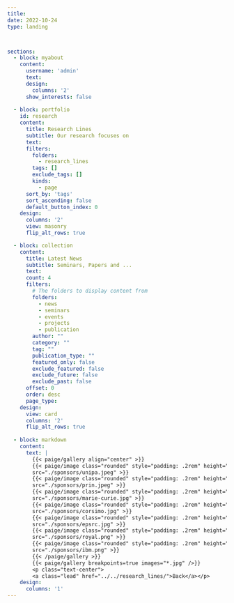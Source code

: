 ```yaml
---
title:
date: 2022-10-24
type: landing 



sections:
  - block: myabout
    content:
      username: 'admin'
      text:
      design:
        columns: '2'
      show_interests: false
      
  - block: portfolio
    id: research
    content:
      title: Research Lines
      subtitle: Our research focuses on
      text: 
      filters:
        folders:
          - research_lines
        tags: []
        exclude_tags: []
        kinds:
          - page
      sort_by: 'tags'
      sort_ascending: false
      default_button_index: 0
    design:
      columns: '2'
      view: masonry
      flip_alt_rows: true

  - block: collection
    content:
      title: Latest News
      subtitle: Seminars, Papers and ...
      text: 
      count: 4
      filters:
        # The folders to display content from
        folders:
          - news
          - seminars
          - events
          - projects
          - publication
        author: ""
        category: ""
        tag: ""
        publication_type: ""
        featured_only: false
        exclude_featured: false
        exclude_future: false
        exclude_past: false
      offset: 0
      order: desc
      page_type: 
    design:
      view: card
      columns: '2'
      flip_alt_rows: true
  
  - block: markdown
    content:
      text: |
        {{< paige/gallery align="center" >}}
        {{< paige/image class="rounded" style="padding: .2rem" height="6rem" maxheight="5rem" link="https://unipa.it" 
        src="./sponsors/unipa.jpeg" >}} 
        {{< paige/image class="rounded" style="padding: .2rem" height="6rem" maxheight="5rem" link="https://prin.mur.gov.it/" 
        src="./sponsors/prin.jpeg" >}}
        {{< paige/image class="rounded" style="padding: .2rem" height="6rem" maxheight="5rem" link="https://marie-sklodowska-curie-actions.ec.europa.eu/" 
        src="./sponsors/marie-curie.jpg" >}}
        {{< paige/image class="rounded" style="padding: .2rem" height="6rem" maxheight="5rem" link="https://qucom.eu/" 
        src="./sponsors/corsimo.jpg" >}}
        {{< paige/image class="rounded" style="padding: .2rem" height="6rem" maxheight="5rem" link="https://gow.epsrc.ukri.org/NGBOViewGrant.aspx?GrantRef=EP/T028106/1" 
        src="./sponsors/epsrc.jpg" >}}
        {{< paige/image class="rounded" style="padding: .2rem" height="6rem" maxheight="5rem" link="https://royalsociety.org/" 
        src="./sponsors/royal.png" >}}
        {{< paige/image class="rounded" style="padding: .2rem" height="6rem" maxheight="5rem" link="" 
        src="./sponsors/ibm.png" >}}
        {{< /paige/gallery >}}
        {{< paige/gallery breakpoints=true images="*.jpg" />}}
        <p class="text-center">
        <a class="lead" href="../../research_lines/">Back</a></p>
    design:
      columns: '1'
---
```


